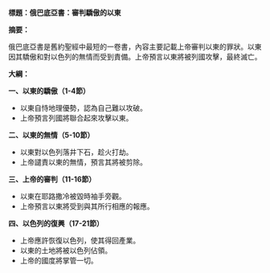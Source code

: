 **標題：俄巴底亞書：審判驕傲的以東**

**摘要：**

俄巴底亞書是舊約聖經中最短的一卷書，內容主要記載上帝審判以東的罪狀。以東因其驕傲和對以色列的無情而受到責備。上帝預言以東將被列國攻擊，最終滅亡。

**大綱：**

**一、以東的驕傲（1-4節）**
* 以東自恃地理優勢，認為自己難以攻破。
* 上帝預言列國將聯合起來攻擊以東。

**二、以東的無情（5-10節）**
* 以東對以色列落井下石，趁火打劫。
* 上帝譴責以東的無情，預言其將被剪除。

**三、上帝的審判（11-16節）**
* 以東在耶路撒冷被毀時袖手旁觀。
* 上帝預言以東將受到與其所行相應的報應。

**四、以色列的復興（17-21節）**
* 上帝應許恢復以色列，使其得回產業。
* 以東的土地將被以色列佔領。
* 上帝的國度將掌管一切。